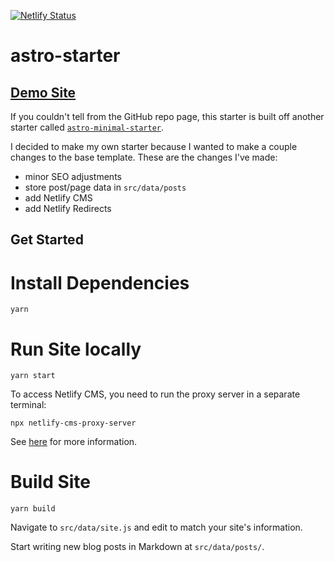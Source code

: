 [![Netlify Status](https://api.netlify.com/api/v1/badges/6a7baf29-1359-4b73-88cd-3204b797321c/deploy-status)](https://app.netlify.com/sites/jsjoeio-astro-starter/deploys)

# astro-starter

## [Demo Site](https://jsjoeio-astro-starter.netlify.app/)

If you couldn't tell from the GitHub repo page, this starter is built off another starter called [`astro-minimal-starter`](https://github.com/jaydanurwin/astro-minimal-starter).

I decided to make my own starter because I wanted to make a couple changes to the base template. These are the changes I've made:

- minor SEO adjustments
- store post/page data in `src/data/posts`
- add Netlify CMS
- add Netlify Redirects

## Get Started

# Install Dependencies

```shell
yarn
```

# Run Site locally

```shell
yarn start
```

To access Netlify CMS, you need to run the proxy server in a separate terminal:

```shell
npx netlify-cms-proxy-server
```

See [here](https://prince.dev/astro-netlify-cms) for more information.

# Build Site

```shell
yarn build
```

Navigate to `src/data/site.js` and edit to match your site's information.

Start writing new blog posts in Markdown at `src/data/posts/`.

